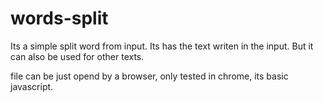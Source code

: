 # words-split
Its a simple split word from input. Its has the text writen in the input. But it can also be used for other texts.

file can be just opend by a browser, only tested in chrome, its basic javascript.
